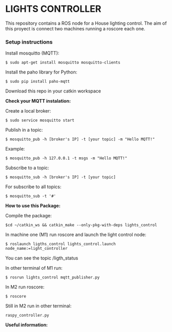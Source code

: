 # LIGHTS CONTROLLER

This repository contains a ROS node for a House lighting control. The aim of this proyect
is connect two machines running a roscore each one.


### Setup instructions

Install mosquitto (MQTT): 
```
$ sudo apt-get install mosquitto mosquitto-clients
```
Install the paho library for Python: 
```
$ sudo pip install paho-mqtt
```
Download this repo in your catkin workspace


**Check your MQTT instalation:**

Create a local broker: 
```
$ sudo service mosquitto start
```
Publish in a topic: 
```
$ mosquitto_pub -h [broker's IP] -t [your topic] -m "Hello MQTT!"
```
Example: 
```
$ mosquitto_pub -h 127.0.0.1 -t msgs -m "Hello MQTT!"
```
Subscribe to a topic: 

```
$ mosquitto_sub -h [broker's IP] -t [your topic]
```

For subscribe to all topics: 
```
$ mosquitto_sub -t '#'
```

**How to use this Package:**

Compile the package: 
```
$cd ~/catkin_ws && catkin_make --only-pkg-with-deps lights_control
```

In machine one (M1) run roscore and launch the light control node:
```
$ roslaunch ligths_control lights_control.launch node_name:=light_controller
```
You can see the topic /ligth_status

In other terminal of M1 run: 
```
$ rosrun lights_control mqtt_publisher.py
```
In M2 run roscore: 
```
$ roscore
```
Still in M2 run in other terminal: 
```
raspy_controller.py
```

**Useful information:**
 


